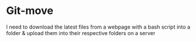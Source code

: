 # Git-move
I need to download the latest files from a webpage with a bash script into a folder &amp; upload them into their respective folders on a server 
